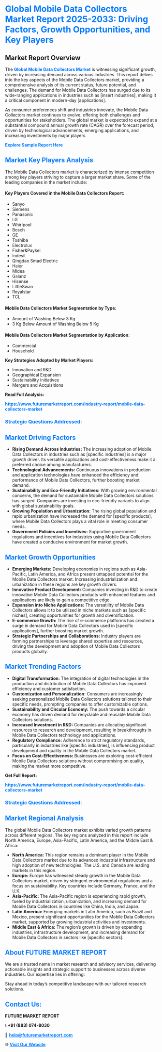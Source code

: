 <h1 style="color: #007BFF;">Global Mobile Data Collectors Market Report 2025-2033: Driving Factors, Growth Opportunities, and Key Players</h1>

<section id="overview">
<h2>Market Report Overview</h2>
<p>The <a href="https://www.futuremarketreport.com/industry-report/mobile-data-collectors-market" style="color: #007BFF; text-decoration: none;"><strong>Global Mobile Data Collectors Market</strong></a> is witnessing significant growth, driven by increasing demand across various industries. This report delves into the key aspects of the Mobile Data Collectors market, providing a comprehensive analysis of its current status, future potential, and challenges. The demand for Mobile Data Collectors has surged due to its wide-ranging applications in industries such as [insert industries], making it a critical component in modern-day [applications].</p>
<p>As consumer preferences shift and industries innovate, the Mobile Data Collectors market continues to evolve, offering both challenges and opportunities for stakeholders. The global market is expected to expand at a substantial compound annual growth rate (CAGR) over the forecast period, driven by technological advancements, emerging applications, and increasing investments by major players.</p>
</section>

<section id="overview">
<p><a href="https://www.futuremarketreport.com/request-sample/reportId=32449" style="color: #007BFF; text-decoration: none;"><strong>Explore Sample Report Here</strong></a></p>
</section>

<section id="key-players">
<h2 style="color: #007BFF;">Market Key Players Analysis</h2>
<p>The Mobile Data Collectors market is characterized by intense competition among key players striving to capture a larger market share. Some of the leading companies in the market include:</p>
<h4>Key Players Covered in the Mobile Data Collectors Report:</h4>
<ul><li>Sanyo</li><li>Siemens</li><li>Panasonic</li><li>LG</li><li>Whirlpool</li><li>Bosch</li><li>GE</li><li>Toshiba</li><li>Electrolux</li><li>Fisher&amp;Paykel</li><li>Indesit</li><li>Qingdao Smad Electric</li><li>Haier</li><li>Midea</li><li>Galanz</li><li>Hisense</li><li>LittleSwan</li><li>Royalstar</li><li>TCL</li></ul>
<h4>Mobile Data Collectors Market Segmentation by Type:</h4>
<ul><li>Amount of Washing Below 3 Kg</li><li>3 Kg Below Amount of Washing Below 5 Kg</li></ul>

<h4>Mobile Data Collectors Market Segmentation by Application:</h4>
<ul><li>Commercial</li><li>Household</li></ul>
<p><strong>Key Strategies Adopted by Market Players:</strong></p>
<ul>
<li>Innovation and R&D</li>
<li>Geographical Expansion</li>
<li>Sustainability Initiatives</li>
<li>Mergers and Acquisitions</li>
</ul>
</section>

<section>
<p><strong>Read Full Analysis: </strong></p><a href="https://www.futuremarketreport.com/industry-report/mobile-data-collectors-market" style="color: #007BFF; text-decoration: none;"><strong>https://www.futuremarketreport.com/industry-report/mobile-data-collectors-market</strong></a>
<h3 style="color: #007BFF;">Strategic Questions Addressed:</h3>
</section>

<section id="driving-factors">
<h2 style="color: #007BFF;">Market Driving Factors</h2>
<ul>
<li><strong>Rising Demand Across Industries:</strong> The increasing adoption of Mobile Data Collectors in industries such as [specific industries] is a major growth driver. Its versatile applications and cost-effectiveness make it a preferred choice among manufacturers.</li>
<li><strong>Technological Advancements:</strong> Continuous innovations in production and application technologies have enhanced the efficiency and performance of Mobile Data Collectors, further boosting market demand.</li>
<li><strong>Sustainability and Eco-Friendly Initiatives:</strong> With growing environmental concerns, the demand for sustainable Mobile Data Collectors solutions has surged. Companies are investing in eco-friendly variants to align with global sustainability goals.</li>
<li><strong>Growing Population and Urbanization:</strong> The rising global population and rapid urbanization have increased the demand for [specific products], where Mobile Data Collectors plays a vital role in meeting consumer needs.</li>
<li><strong>Government Policies and Incentives:</strong> Supportive government regulations and incentives for industries using Mobile Data Collectors have created a conducive environment for market growth.</li>
</ul>
</section>

<section id="growth-opportunities">
<h2 style="color: #007BFF;">Market Growth Opportunities</h2>
<ul>
<li><strong>Emerging Markets:</strong> Developing economies in regions such as Asia-Pacific, Latin America, and Africa present untapped potential for the Mobile Data Collectors market. Increasing industrialization and urbanization in these regions are key growth drivers.</li>
<li><strong>Innovative Product Development:</strong> Companies investing in R&D to create innovative Mobile Data Collectors products with enhanced features and applications are likely to gain a competitive edge.</li>
<li><strong>Expansion into Niche Applications:</strong> The versatility of Mobile Data Collectors allows it to be utilized in niche markets such as [specific niches], creating opportunities for growth and diversification.</li>
<li><strong>E-commerce Growth:</strong> The rise of e-commerce platforms has created a surge in demand for Mobile Data Collectors used in [specific applications], further boosting market growth.</li>
<li><strong>Strategic Partnerships and Collaborations:</strong> Industry players are forming partnerships to leverage shared expertise and resources, driving the development and adoption of Mobile Data Collectors products globally.</li>
</ul>
</section>

<section id="trending-factors">
<h2 style="color: #007BFF;">Market Trending Factors</h2>
<ul>
<li><strong>Digital Transformation:</strong> The integration of digital technologies in the production and distribution of Mobile Data Collectors has improved efficiency and customer satisfaction.</li>
<li><strong>Customization and Personalization:</strong> Consumers are increasingly seeking personalized Mobile Data Collectors solutions tailored to their specific needs, prompting companies to offer customizable options.</li>
<li><strong>Sustainability and Circular Economy:</strong> The push towards a circular economy has driven demand for recyclable and reusable Mobile Data Collectors solutions.</li>
<li><strong>Increased Investment in R&D:</strong> Companies are allocating significant resources to research and development, resulting in breakthroughs in Mobile Data Collectors technology and applications.</li>
<li><strong>Regulatory Compliance:</strong> Adherence to strict regulatory standards, particularly in industries like [specific industries], is influencing product development and quality in the Mobile Data Collectors market.</li>
<li><strong>Focus on Cost-Effectiveness:</strong> Businesses are exploring cost-efficient Mobile Data Collectors solutions without compromising on quality, making the market more competitive.</li>
</ul>
</section>

<section>
<p><strong>Get Full Report: </strong></p><a href="https://www.futuremarketreport.com/industry-report/mobile-data-collectors-market" style="color: #007BFF; text-decoration: none;"><strong>https://www.futuremarketreport.com/industry-report/mobile-data-collectors-market</strong></a>
<h3 style="color: #007BFF;">Strategic Questions Addressed:</h3>
</section>


<section id="regional-analysis">
<h2 style="color: #007BFF;">Market Regional Analysis</h2>
<p>The global Mobile Data Collectors market exhibits varied growth patterns across different regions. The key regions analyzed in this report include North America, Europe, Asia-Pacific, Latin America, and the Middle East & Africa:</p>
<ul>
<li><strong>North America:</strong> This region remains a dominant player in the Mobile Data Collectors market due to its advanced industrial infrastructure and high adoption of new technologies. The U.S. and Canada are leading markets in this region.</li>
<li><strong>Europe:</strong> Europe has witnessed steady growth in the Mobile Data Collectors market, driven by stringent environmental regulations and a focus on sustainability. Key countries include Germany, France, and the U.K.</li>
<li><strong>Asia-Pacific:</strong> The Asia-Pacific region is experiencing rapid growth, fueled by industrialization, urbanization, and increasing demand for Mobile Data Collectors in countries like China, India, and Japan.</li>
<li><strong>Latin America:</strong> Emerging markets in Latin America, such as Brazil and Mexico, present significant opportunities for the Mobile Data Collectors market, supported by growing industrial activities and investments.</li>
<li><strong>Middle East & Africa:</strong> The region’s growth is driven by expanding industries, infrastructure development, and increasing demand for Mobile Data Collectors in sectors like [specific sectors].</li>
</ul>
</section>

<footer>
<h2 style="color: #007BFF;">About FUTURE MARKET REPORT</h2>
<p>We are a trusted name in market research and advisory services, delivering actionable insights and strategic support to businesses across diverse industries. Our expertise lies in offering:</p>

<p>Stay ahead in today’s competitive landscape with our tailored research solutions.</p>

<h2 style="color: #007BFF;">Contact Us:</h2>
<p><strong>FUTURE MARKET REPORT</strong></p>
<p>📞 <strong>+91 (883) 074-8030</strong></p>
<p>📧 <strong><a href="mailto:help@futuremarketreport.com" style="color: #007BFF;">help@futuremarketreport.com</a></strong></p>
<p>🌐 <strong><a href="https://www.futuremarketreport.com/" style="color: #007BFF;">Visit Our Website</a></strong></p>
</footer>